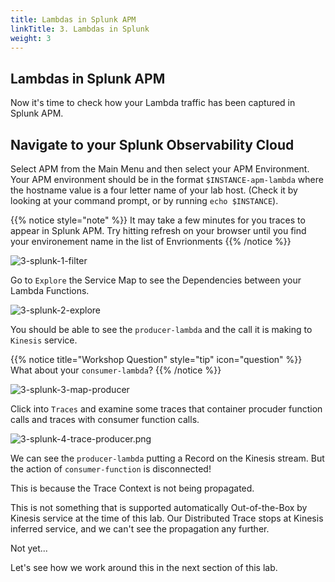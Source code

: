 ```yaml
---
title: Lambdas in Splunk APM
linkTitle: 3. Lambdas in Splunk
weight: 3
---
```


## Lambdas in Splunk APM

Now it's time to check how your Lambda traffic has been captured in Splunk APM.

## Navigate to your Splunk Observability Cloud

Select APM from the Main Menu and then select your APM Environment. Your APM environment should be in the format `$INSTANCE-apm-lambda` where the hostname value is a four letter name of your lab host. (Check it by looking at your command prompt, or by running `echo $INSTANCE`).

{{% notice style="note" %}} It may take a few minutes for you traces to appear in Splunk APM. Try hitting refresh on your browser until you find your environement name in the list of Envrionments {{% /notice %}}

![3-splunk-1-filter](../images/3-splunk-1-filter.png)

Go to `Explore` the Service Map to see the Dependencies between your Lambda Functions.

![3-splunk-2-explore](../images/3-splunk-2-explore.png)

You should be able to see the `producer-lambda` and the call it is making to `Kinesis` service.

{{% notice title="Workshop Question" style="tip" icon="question" %}}
What about your `consumer-lambda`?
{{% /notice %}}

![3-splunk-3-map-producer](../images/3-splunk-3-map-producer.png)

Click into `Traces` and examine some traces that container procuder function calls and traces with consumer function calls.

![3-splunk-4-trace-producer.png](../images/3-splunk-4-trace-producer.png)

We can see the `producer-lambda` putting a Record on the Kinesis stream. But the action of `consumer-function` is disconnected!

This is because the Trace Context is not being propagated.

This is not something that is supported automatically Out-of-the-Box by Kinesis service at the time of this lab. Our Distributed Trace stops at Kinesis inferred service, and we can't see the propagation any further.

Not yet...

Let's see how we work around this in the next section of this lab.
